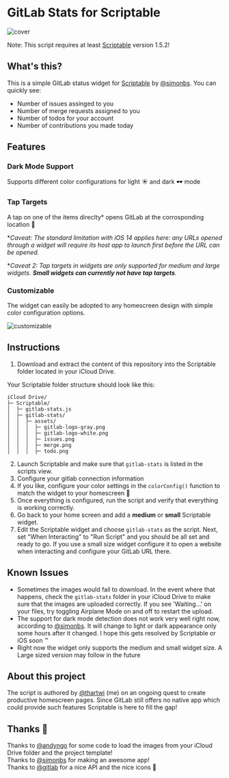 # GitLab Stats for Scriptable

![cover](https://github.com/p0fi/gitlab-stats-for-scribtable/blob/main/cover.png)

Note: This script requires at least [Scriptable](https://scriptable.app/) version 1.5.2!

## What's this?

This is a simple GitLab status widget for [Scriptable](https://scriptable.app/) by [@simonbs](https://twitter.com/simonbs). You can quickly see: 

* Number of issues assinged to you
* Number of merge requests assigned to you
* Number of todos for your account
* Number of contributions you made today

## Features
### Dark Mode Support
Supports different color configurations for light ☀️ and dark 🕶️ mode 

### Tap Targets
A tap on one of the items direclty\* opens GitLab at the corrosponding location 🚀

\**Caveat: The standard limitation with iOS 14 applies here: any URLs opened through a widget will require its host app to launch first before the URL can be opened.*

\**Caveat 2: Tap targets in widgets are only supported for medium and large widgets. **Small widgets can currently not have tap targets**.*

### Customizable
The widget can easily be adopted to any homescreen design with simple color configuration options. 

![customizable](https://github.com/p0fi/gitlab-stats-for-scribtable/blob/main/custom.png)

## Instructions

1. Download and extract the content of this repository into the Scriptable folder located in your iCloud Drive.

Your Scriptable folder structure should look like this:

```
iCloud Drive/
├─ Scriptable/
│  ├─ gitlab-stats.js
│  ├─ gitlab-stats/
│  │  ├─ assets/
│  │  │  ├─ gitlab-logo-gray.png
│  │  │  ├─ gitlab-logo-white.png
│  │  │  ├─ issues.png
│  │  │  ├─ merge.png
│  │  │  ├─ todo.png
```

2. Launch Scriptable and make sure that `gitlab-stats` is listed in the scripts view.
3. Configure your gitlab connection information
4. If you like, configure your color settings in the `colorConfig()` function to match the widget to your homescreen 🎨
5. Once everything is configured, run the script and verify that everything is working correctly.
6. Go back to your home screen and add a **medium** or **small** Scriptable widget.
7. Edit the Scriptable widget and choose `gitlab-stats` as the script. Next, set "When Interacting" to "Run Script" and you should be all set and ready to go. If you use a small size widget configure it to open a website when interacting and configure your GitLab URL there. 

## Known Issues

* Sometimes the images would fail to download. In the event where that happens, check the `gitlab-stats` folder in your iCloud Drive to make sure that the images are uploaded correctly. If you see 'Waiting...' on your files, try toggling Airplane Mode on and off to restart the upload.
* The support for dark mode detection does not work very well right now, according to [@simonbs](https://twitter.com/simonbs). It will change to light or dark appearance only some hours after it changed. I hope this gets resolved by Scriptable or iOS soon ™ 
* Right now the widget only supports the medium and small widget size. A Large sized version may follow in the future

## About this project

The script is authored by [@thartwi](https://twitter.com/thartwi) (me) on an ongoing quest to create productive homescreen pages. Since GitLab still offers no native app which could provide such features Scriptable is here to fill the gap! 

## Thanks 🙏

Thanks to [@andyngo](https://twitter.com/andyngo) for some code to load the images from your iCloud Drive folder and the project template!\
Thanks to [@simonbs](https://twitter.com/simonbs) for making an awesome app!\
Thanks to [@gitlab](https://twitter.com/gitlab) for a nice API and the nice icons 🙂
